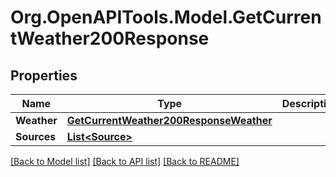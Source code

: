 # Org.OpenAPITools.Model.GetCurrentWeather200Response

## Properties

Name | Type | Description | Notes
------------ | ------------- | ------------- | -------------
**Weather** | [**GetCurrentWeather200ResponseWeather**](GetCurrentWeather200ResponseWeather.md) |  | [optional] 
**Sources** | [**List&lt;Source&gt;**](Source.md) |  | [optional] 

[[Back to Model list]](../README.md#documentation-for-models) [[Back to API list]](../README.md#documentation-for-api-endpoints) [[Back to README]](../README.md)

